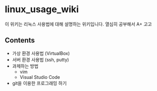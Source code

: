 # linux_usage_wiki

이 위키는 리눅스 사용법에 대해 설명하는 위키입니다. 열심히 공부해서 A+ 고고

## Contents

* 가상 환경 사용법 (VirtualBox)
* 서버 환경 사용법 (ssh, putty)
* 과제하는 방법
    - vim
    - Visual Studio Code
* git을 이용한 프로그래밍 하기
